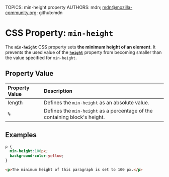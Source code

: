 TOPICS: min-height property
AUTHORS: mdn; mdn@mozilla-community.org; github:mdn

# CSS Property: `min-height`

The **`min-height`** CSS property sets **the minimum height of an element**. It prevents the used value
of the [**`height`**](/en/webfrontend/height_property) property from becoming smaller than the value
specified for `min-height`.

## Property Value

| Property Value | Description |
| :--- | :--- |
| length | Defines the `min-height` as an absolute value. |
| **`%`** | Defines the `min-height` as a percentage of the containing block's height. |

## Examples

```css
p {
  min-height:100px;
  background-color:yellow;
}
```

```html
<p>The minimum height of this paragraph is set to 100 px.</p>
```
